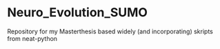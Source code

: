 # Neuro_Evolution_SUMO
Repository for my Masterthesis
based widely (and incorporating) skripts from neat-python
